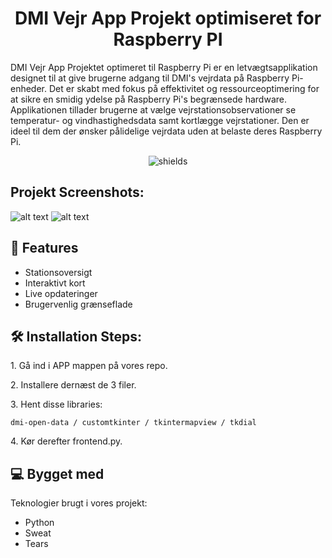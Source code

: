 <h1 align="center" id="title">DMI Vejr App Projekt optimiseret for Raspberry PI</h1>

<p id="description">DMI Vejr App Projektet optimeret til Raspberry Pi er en letvægtsapplikation designet til at give brugerne adgang til DMI's vejrdata på Raspberry Pi-enheder. Det er skabt med fokus på effektivitet og ressourceoptimering for at sikre en smidig ydelse på Raspberry Pi's begrænsede hardware. Applikationen tillader brugerne at vælge vejrstationsobservationer se temperatur- og vindhastighedsdata samt kortlægge vejrstationer. Den er ideel til dem der ønsker pålidelige vejrdata uden at belaste deres Raspberry Pi.</p>

<p align="center"><img src="https://img.shields.io/badge/Python-3776AB?style=for-the-badge&amp;logo=python&amp;logoColor=white" alt="shields"></p>

<h2>Projekt Screenshots:</h2>

![alt text](https://cdn.discordapp.com/attachments/1059161993828896810/1211010387709923328/image.png?ex=65eca44f&is=65da2f4f&hm=9d254b0fa3103413118b7a6811567d9176d9a79775940dbd65c8690dec37812d&)
![alt text](https://cdn.discordapp.com/attachments/1059161993828896810/1211010685312569465/image.png?ex=65eca496&is=65da2f96&hm=b48e8194c5ab551ae8763f26dae4bf4cae06e61f3b6061ec85cbbf28462fa437&)

  
  
<h2>🧐 Features</h2>


*   Stationsoversigt
*   Interaktivt kort
*   Live opdateringer
*   Brugervenlig grænseflade

<h2>🛠️ Installation Steps:</h2>

<p>1. Gå ind i APP mappen på vores repo.</p>

<p>2. Installere dernæst de 3 filer.</p>

<p>3. Hent disse libraries:</p>

```
dmi-open-data / customtkinter / tkintermapview / tkdial
```

<p>4. Kør derefter frontend.py.</p>

  
  
<h2>💻 Bygget med</h2>

Teknologier brugt i vores projekt:

*   Python
*   Sweat
*   Tears
